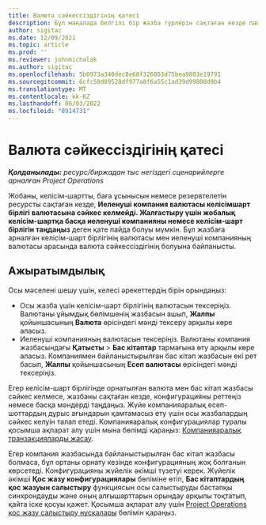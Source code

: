 ```yaml
---
title: Валюта сәйкессіздігінің қатесі
description: Бұл мақалада белгілі бір жазба түрлерін сақтаған кезде пайда болатын валюта сәйкессіздігі қатесіне қатысты ақаулықтарды жою туралы ақпарат берілген.
author: sigitac
ms.date: 12/09/2021
ms.topic: article
ms.prod: ''
ms.reviewer: johnmichalak
ms.author: sigitac
ms.openlocfilehash: 5b0973a340dec8e68f326803d75bea9803e19791
ms.sourcegitcommit: 6cfc50d89528df977a8f6a55c1ad39d99800d9b4
ms.translationtype: MT
ms.contentlocale: kk-KZ
ms.lasthandoff: 06/03/2022
ms.locfileid: "8914731"
---
```

# <a name="currency-mismatch-error"></a>Валюта сәйкессіздігінің қатесі 

_**Қолданылады:** ресурс/биржадан тыс негіздегі сценарийлерге арналған Project Operations_

Жобаны, келісім-шартты, баға ұсынысын немесе резервтелетін ресурсты сақтаған кезде, **Иеленуші компания валютасы келісімшарт бірлігі валютасына сәйкес келмейді. Жалғастыру үшін жобалық келісім-шартқа басқа иеленуші компанияны немесе келісім-шарт бірлігін таңдаңыз** деген қате пайда болуы мүмкін. Бұл жазбаға арналған келісім-шарт бірлігінің валютасы мен иеленуші компанияның валютасы арасында валюта сәйкессіздігінің болуына байланысты.


## <a name="resolution"></a>Ажыратымдылық

Осы мәселені шешу үшін, келесі әрекеттердің бірін орындаңыз:
- Осы жазба үшін келісім-шарт бірлігінің валютасын тексеріңіз. Валютаны ұйымдық бөлімшенің жазбасын ашып, **Жалпы** қойыншасының **Валюта** өрісіндегі мәнді тексеру арқылы көре аласыз.
- Иеленуші компанияның валютасын тексеріңіз. Валютаны компания жазбасындағы **Қатысты** > **Бас кітаптар** тармағына өту арқылы көре аласыз. Компаниямен байланыстырылған бас кітап жазбасын екі рет басып, **Жалпы** қойыншасының **Есеп валютасы** өрісіндегі мәнді тексеріңіз.

Егер келісім-шарт бірлігінде орнатылған валюта мен бас кітап жазбасы сәйкес келмесе, жазбаны сақтаған кезде, конфигурацияны реттеңіз немесе басқа мәндерді таңдаңыз. Жүйе компанияаралық есеп-шоттардың дұрыс ағындарын қамтамасыз ету үшін осы жазбалардың сәйкес келуін талап етеді. Компанияаралық конфигурациялар туралы қосымша ақпарат алу үшін мына бөлімді қараңыз: [Компанияаралық транзакцияларды жасау](../../project-accounting/create-intercompany-transactions.md).

Егер компания жазбасында байланыстырылған бас кітап жазбасы болмаса, бұл ортаны орнату кезінде конфигурацияның жоқ болғанын көрсетеді. Конфигурацияны жүйелік әкімші түзетуі керек. Жүйелік әкімші **Қос жазу конфигурациялары** бөліміне өтіп, **Бас кітаптардың қос жазуын салыстыру** функциясын осы салыстыруды бастапқы синхрондауды және оның алғышарттарын орындау арқылы тоқтатып, қайта іске қосуы қажет. Қосымша ақпарат алу үшін [Project Operations қос жазу салыстыру нұсқалары](../../environment/resource-dual-write-maps.md) бөлімін қараңыз.
